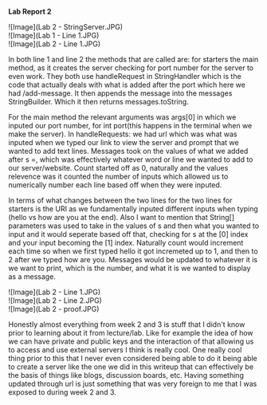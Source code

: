 **Lab Report 2**

![Image](Lab 2 - StringServer.JPG)<br>
![Image](Lab 1 - Line 1.JPG)<br>
![Image](Lab 2 - Line 1.JPG)<br>

In both line 1 and line 2 the methods that are called are: for starters the main method, as it creates the server checking for port number for the server to even work. They both use handleRequest in StringHandler which is the code that actually deals with
what is added after the port which here we had /add-message. It then appends the message into the messages StringBuilder. Which it then returns messages.toString. <br>

For the main method the relevant arguments was args[0] in which we inputed our port number, for int port(this happens in the terminal 
when we make the server). In handleRequests: we had url which was what was inputed when we typed our link to view the server and prompt that we wanted to add text lines.
Messages took on the values of what we added after s =, which was effectively whatever word or line we wanted to add to our server/website.
Count started off as 0, naturally and the values relevence was it counted the number of inputs which allowed us to numerically number
each line based off when they were inputed.<br>

In terms of what changes between the two lines for the two lines for starters is the URI as we fundamentally inputed different 
inputs when typing (hello vs how are you at the end). Also I want to mention that String[] parameters was used to take in the values of s and then what you wanted to input
and it would seperate based off that, checking for s at the [0] index and your input becoming the [1] index. Naturally count would increment each time so when we first typed hello
it got incremeted up to 1, and then to 2 after we typed how are you. Messages would be updated to whatever it is we want to print, which is the number, and what it is we wanted to display as a message. <br>

![Image](Lab 2 - Line 1.JPG)<br>
![Image](Lab 2 - Line 2.JPG)<br>
![Image](Lab 2 - proof.JPG)<br>

Honestly almost everything from week 2 and 3 is stuff that I didn't know prior to learning about it from lecture/lab. Like for example the idea of how we can have private and public keys and the interaction of that
allowing us to access and use external servers I think is really cool. One really cool thing prior to this that I never even considered being able to do it being able to create a server
like the one we did in this writeup that can effectively be the basis of things like blogs, discussion boards, etc. Having something updated through url is just something that was very
foreign to me that I was exposed to during week 2 and 3.
